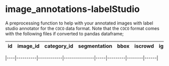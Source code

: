 # image_annotations-labelStudio
A preprocessing function to help with your annotated images with label studio annotator for the `COCO` data format. Note that the `COCO` format comes with the following files if converted to pandas dataframe; 

| id | image_id |category_id | segmentation | bbox | iscrowd | ignore | area |
|----|----------|------------|---------------|-----|---------|--------|------|


|----|----------|------------|---------------|-----|---------|--------|------|
